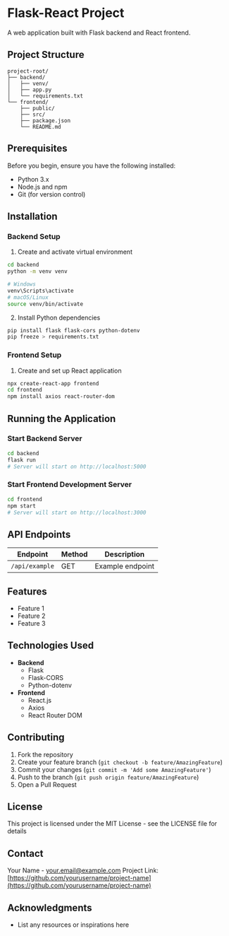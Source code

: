 # Flask-React Project

A web application built with Flask backend and React frontend.

## Project Structure
```
project-root/
├── backend/
│   ├── venv/
│   ├── app.py
│   └── requirements.txt
└── frontend/
    ├── public/
    ├── src/
    ├── package.json
    └── README.md
```

## Prerequisites

Before you begin, ensure you have the following installed:
- Python 3.x
- Node.js and npm
- Git (for version control)

## Installation

### Backend Setup
1. Create and activate virtual environment
```bash
cd backend
python -m venv venv

# Windows
venv\Scripts\activate
# macOS/Linux
source venv/bin/activate
```

2. Install Python dependencies
```bash
pip install flask flask-cors python-dotenv
pip freeze > requirements.txt
```

### Frontend Setup
1. Create and set up React application
```bash
npx create-react-app frontend
cd frontend
npm install axios react-router-dom
```

## Running the Application

### Start Backend Server
```bash
cd backend
flask run
# Server will start on http://localhost:5000
```

### Start Frontend Development Server
```bash
cd frontend
npm start
# Server will start on http://localhost:3000
```

## API Endpoints

| Endpoint | Method | Description |
|----------|--------|-------------|
| `/api/example` | GET | Example endpoint |

## Features
- Feature 1
- Feature 2
- Feature 3

## Technologies Used
- **Backend**
  - Flask
  - Flask-CORS
  - Python-dotenv
- **Frontend**
  - React.js
  - Axios
  - React Router DOM

## Contributing
1. Fork the repository
2. Create your feature branch (`git checkout -b feature/AmazingFeature`)
3. Commit your changes (`git commit -m 'Add some AmazingFeature'`)
4. Push to the branch (`git push origin feature/AmazingFeature`)
5. Open a Pull Request

## License
This project is licensed under the MIT License - see the LICENSE file for details

## Contact
Your Name - your.email@example.com
Project Link: [https://github.com/yourusername/project-name](https://github.com/yourusername/project-name)

## Acknowledgments
* List any resources or inspirations here 